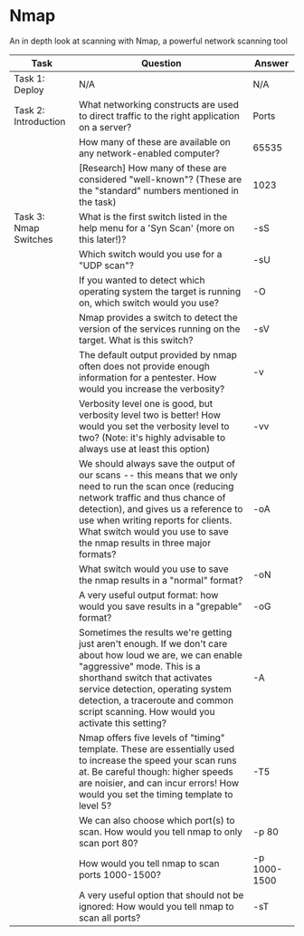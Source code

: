 # Nmap

An in depth look at scanning with Nmap, a powerful network scanning tool

| Task | Question | Answer |
|------|----------|--------|
|Task 1: Deploy | N/A | N/A |
|Task 2: Introduction | What networking constructs are used to direct traffic to the right application on a server? | Ports |
| | How many of these are available on any network-enabled computer? | 65535 |
| | [Research] How many of these are considered "well-known"? (These are the "standard" numbers mentioned in the task) | 1023 |
|Task 3: Nmap Switches | What is the first switch listed in the help menu for a 'Syn Scan' (more on this later!)? | -sS |
| | Which switch would you use for a "UDP scan"? | -sU |
| | If you wanted to detect which operating system the target is running on, which switch would you use? | -O
| | Nmap provides a switch to detect the version of the services running on the target. What is this switch? | -sV |
| | The default output provided by nmap often does not provide enough information for a pentester. How would you increase the verbosity? | -v |
| | Verbosity level one is good, but verbosity level two is better! How would you set the verbosity level to two? (Note: it's highly advisable to always use at least this option) | -vv |
| | We should always save the output of our scans -- this means that we only need to run the scan once (reducing network traffic and thus chance of detection), and gives us a reference to use when writing reports for clients. What switch would you use to save the nmap results in three major formats? | -oA |
| | What switch would you use to save the nmap results in a "normal" format? | -oN |
| | A very useful output format: how would you save results in a "grepable" format? | -oG |
| | Sometimes the results we're getting just aren't enough. If we don't care about how loud we are, we can enable "aggressive" mode. This is a shorthand switch that activates service detection, operating system detection, a traceroute and common script scanning. How would you activate this setting? | -A |
| | Nmap offers five levels of "timing" template. These are essentially used to increase the speed your scan runs at. Be careful though: higher speeds are noisier, and can incur errors! How would you set the timing template to level 5? | -T5 |
| | We can also choose which port(s) to scan. How would you tell nmap to only scan port 80? | -p 80 |
| | How would you tell nmap to scan ports 1000-1500? | -p 1000-1500 |
| | A very useful option that should not be ignored: How would you tell nmap to scan all ports? | -sT | 